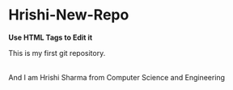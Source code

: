 # Hrishi-New-Repo
<B>Use HTML Tags to Edit it</B><BR>
<p>This is my first git repository.</p><BR>
And I am Hrishi Sharma from Computer Science and Engineering
